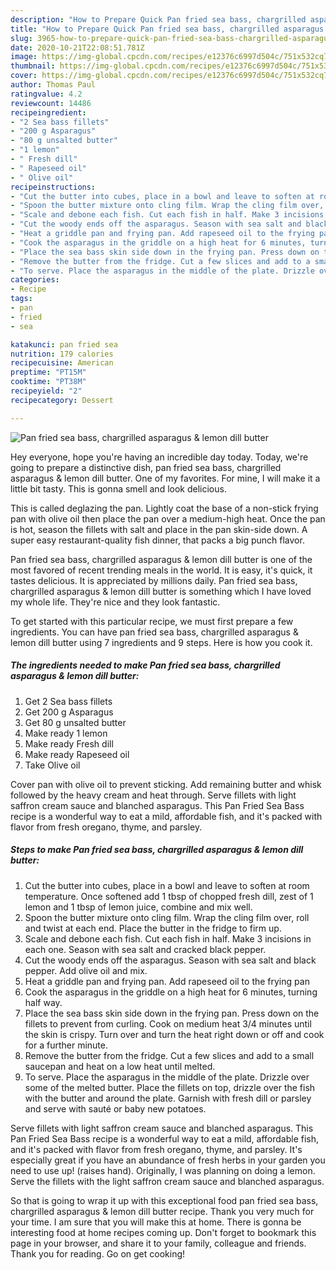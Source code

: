 ```yaml
---
description: "How to Prepare Quick Pan fried sea bass, chargrilled asparagus &amp;amp; lemon dill butter"
title: "How to Prepare Quick Pan fried sea bass, chargrilled asparagus &amp;amp; lemon dill butter"
slug: 3965-how-to-prepare-quick-pan-fried-sea-bass-chargrilled-asparagus-and-amp-lemon-dill-butter
date: 2020-10-21T22:08:51.781Z
image: https://img-global.cpcdn.com/recipes/e12376c6997d504c/751x532cq70/pan-fried-sea-bass-chargrilled-asparagus-lemon-dill-butter-recipe-main-photo.jpg
thumbnail: https://img-global.cpcdn.com/recipes/e12376c6997d504c/751x532cq70/pan-fried-sea-bass-chargrilled-asparagus-lemon-dill-butter-recipe-main-photo.jpg
cover: https://img-global.cpcdn.com/recipes/e12376c6997d504c/751x532cq70/pan-fried-sea-bass-chargrilled-asparagus-lemon-dill-butter-recipe-main-photo.jpg
author: Thomas Paul
ratingvalue: 4.2
reviewcount: 14486
recipeingredient:
- "2 Sea bass fillets"
- "200 g Asparagus"
- "80 g unsalted butter"
- "1 lemon"
- " Fresh dill"
- " Rapeseed oil"
- " Olive oil"
recipeinstructions:
- "Cut the butter into cubes, place in a bowl and leave to soften at room temperature. Once softened add 1 tbsp of chopped fresh dill, zest of 1 lemon and 1 tbsp of lemon juice, combine and mix well."
- "Spoon the butter mixture onto cling film. Wrap the cling film over, roll and twist at each end. Place the butter in the fridge to firm up."
- "Scale and debone each fish. Cut each fish in half. Make 3 incisions in each one. Season with sea salt and cracked black pepper."
- "Cut the woody ends off the asparagus. Season with sea salt and black pepper. Add olive oil and mix."
- "Heat a griddle pan and frying pan. Add rapeseed oil to the frying pan"
- "Cook the asparagus in the griddle on a high heat for 6 minutes, turning half way."
- "Place the sea bass skin side down in the frying pan. Press down on the fillets to prevent from curling. Cook on medium heat 3/4 minutes until the skin is crispy. Turn over and turn the heat right down or off and cook for a further minute."
- "Remove the butter from the fridge. Cut a few slices and add to a small saucepan and heat on a low heat until melted."
- "To serve. Place the asparagus in the middle of the plate. Drizzle over some of the melted butter. Place the fillets on top, drizzle over the fish with the butter and around the plate. Garnish with fresh dill or parsley and serve with sauté or baby new potatoes."
categories:
- Recipe
tags:
- pan
- fried
- sea

katakunci: pan fried sea 
nutrition: 179 calories
recipecuisine: American
preptime: "PT15M"
cooktime: "PT38M"
recipeyield: "2"
recipecategory: Dessert

---
```



![Pan fried sea bass, chargrilled asparagus &amp; lemon dill butter](https://img-global.cpcdn.com/recipes/e12376c6997d504c/751x532cq70/pan-fried-sea-bass-chargrilled-asparagus-lemon-dill-butter-recipe-main-photo.jpg)

Hey everyone, hope you're having an incredible day today. Today, we're going to prepare a distinctive dish, pan fried sea bass, chargrilled asparagus &amp; lemon dill butter. One of my favorites. For mine, I will make it a little bit tasty. This is gonna smell and look delicious.

This is called deglazing the pan. Lightly coat the base of a non-stick frying pan with olive oil then place the pan over a medium-high heat. Once the pan is hot, season the fillets with salt and place in the pan skin-side down. A super easy restaurant-quality fish dinner, that packs a big punch flavor.

Pan fried sea bass, chargrilled asparagus &amp; lemon dill butter is one of the most favored of recent trending meals in the world. It is easy, it's quick, it tastes delicious. It is appreciated by millions daily. Pan fried sea bass, chargrilled asparagus &amp; lemon dill butter is something which I have loved my whole life. They're nice and they look fantastic.


To get started with this particular recipe, we must first prepare a few ingredients. You can have pan fried sea bass, chargrilled asparagus &amp; lemon dill butter using 7 ingredients and 9 steps. Here is how you cook it.

<!--inarticleads1-->

##### The ingredients needed to make Pan fried sea bass, chargrilled asparagus &amp; lemon dill butter:

1. Get 2 Sea bass fillets
1. Get 200 g Asparagus
1. Get 80 g unsalted butter
1. Make ready 1 lemon
1. Make ready  Fresh dill
1. Make ready  Rapeseed oil
1. Take  Olive oil


Cover pan with olive oil to prevent sticking. Add remaining butter and whisk followed by the heavy cream and heat through. Serve fillets with light saffron cream sauce and blanched asparagus. This Pan Fried Sea Bass recipe is a wonderful way to eat a mild, affordable fish, and it&#39;s packed with flavor from fresh oregano, thyme, and parsley. 

<!--inarticleads2-->

##### Steps to make Pan fried sea bass, chargrilled asparagus &amp; lemon dill butter:

1. Cut the butter into cubes, place in a bowl and leave to soften at room temperature. Once softened add 1 tbsp of chopped fresh dill, zest of 1 lemon and 1 tbsp of lemon juice, combine and mix well.
1. Spoon the butter mixture onto cling film. Wrap the cling film over, roll and twist at each end. Place the butter in the fridge to firm up.
1. Scale and debone each fish. Cut each fish in half. Make 3 incisions in each one. Season with sea salt and cracked black pepper.
1. Cut the woody ends off the asparagus. Season with sea salt and black pepper. Add olive oil and mix.
1. Heat a griddle pan and frying pan. Add rapeseed oil to the frying pan
1. Cook the asparagus in the griddle on a high heat for 6 minutes, turning half way.
1. Place the sea bass skin side down in the frying pan. Press down on the fillets to prevent from curling. Cook on medium heat 3/4 minutes until the skin is crispy. Turn over and turn the heat right down or off and cook for a further minute.
1. Remove the butter from the fridge. Cut a few slices and add to a small saucepan and heat on a low heat until melted.
1. To serve. Place the asparagus in the middle of the plate. Drizzle over some of the melted butter. Place the fillets on top, drizzle over the fish with the butter and around the plate. Garnish with fresh dill or parsley and serve with sauté or baby new potatoes.


Serve fillets with light saffron cream sauce and blanched asparagus. This Pan Fried Sea Bass recipe is a wonderful way to eat a mild, affordable fish, and it&#39;s packed with flavor from fresh oregano, thyme, and parsley. It&#39;s especially great if you have an abundance of fresh herbs in your garden you need to use up! (raises hand). Originally, I was planning on doing a lemon. Serve the fillets with the light saffron cream sauce and blanched asparagus. 

So that is going to wrap it up with this exceptional food pan fried sea bass, chargrilled asparagus &amp; lemon dill butter recipe. Thank you very much for your time. I am sure that you will make this at home. There is gonna be interesting food at home recipes coming up. Don't forget to bookmark this page in your browser, and share it to your family, colleague and friends. Thank you for reading. Go on get cooking!
